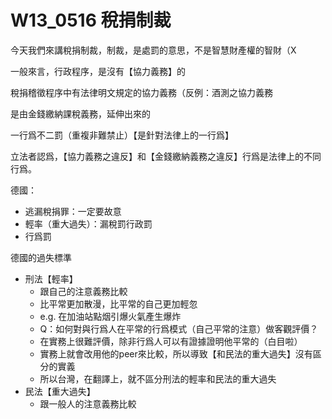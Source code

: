# W13_0516 稅捐制裁

今天我們來講稅捐制裁，制裁，是處罰的意思，不是智慧財產權的智財（X

一般來言，行政程序，是沒有【協力義務】的

稅捐稽徵程序中有法律明文規定的協力義務（反例：酒測之協力義務

是由金錢繳納課稅義務，延伸出來的

一行爲不二罰（重複非難禁止）【是針對法律上的一行爲】

立法者認爲，【協力義務之違反】和【金錢繳納義務之違反】行爲是法律上的不同行爲。


德國：

- 逃漏稅捐罪：一定要故意
- 輕率（重大過失）：漏稅罰行政罰
- 行爲罰


德國的過失標準

- 刑法【輕率】
  - 跟自己的注意義務比較
  - 比平常更加散漫，比平常的自己更加輕忽
  - e.g. 在加油站點烟引爆火氣產生爆炸
  - Q：如何對與行爲人在平常的行爲模式（自己平常的注意）做客觀評價？
  - 在實務上很難評價，除非行爲人可以有證據證明他平常的（白目啦）
  - 實務上就會改用他的peer來比較，所以導致【和民法的重大過失】沒有區分的實義
  - 所以台灣，在翻譯上，就不區分刑法的輕率和民法的重大過失
- 民法【重大過失】
  - 跟一般人的注意義務比較